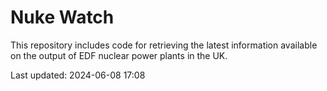 # Nuke Watch

This repository includes code for retrieving the latest information available on the output of EDF nuclear power plants in the UK.

Last updated: 2024-06-08 17:08
